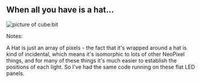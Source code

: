 ## When all you have is a hat...

![picture of cube:bit](https://placebear.com/201/300)

Notes:

A Hat is just an array of pixels - the fact that it's wrapped around a hat is kind of incidental, which means it's isomorphic to lots of other NeoPixel things, and for many of these things it's much easier to establish the positions of each light. So I've had the same code running on these flat LED panels.
